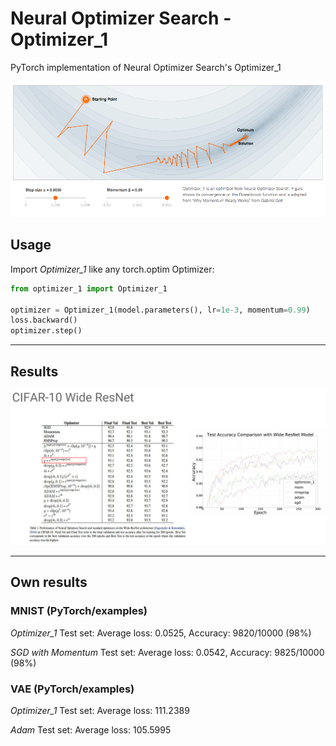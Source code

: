 # Neural Optimizer Search - Optimizer_1

PyTorch implementation of Neural Optimizer Search's Optimizer_1

<p align="center"><img src="imgs/optimizer_1.png" /></p>

## Usage

Import _Optimizer_1_ like any torch.optim Optimizer:

```python
from optimizer_1 import Optimizer_1

optimizer = Optimizer_1(model.parameters(), lr=1e-3, momentum=0.99)
loss.backward()
optimizer.step()
```

--------------------------------------------------------------------------------

## Results

<p align="center"><img src="imgs/optimizer_1_results.png" /></p>

--------------------------------------------------------------------------------

## Own results

### MNIST (PyTorch/examples)

_Optimizer_1_
Test set: Average loss: 0.0525, Accuracy: 9820/10000 (98%)

_SGD with Momentum_
Test set: Average loss: 0.0542, Accuracy: 9825/10000 (98%)    

### VAE (PyTorch/examples) 

_Optimizer_1_
Test set: Average loss: 111.2389

_Adam_
Test set: Average loss: 105.5995